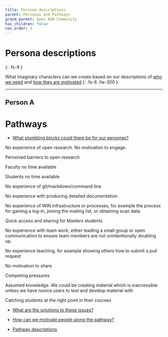 ```yaml
---
title: Persona descriptions
parent: Personas and Pathways
grand_parent: Open WIN Community
has_children: false
nav_order: 3
---
```


# Persona descriptions
{: .fs-9 }

What imaginary characters can we create based on our descriptions of [who we need](personas-who.md) and [how they are motivated](personas-motivations.md)
{: .fs-6 .fw-300 }

---

## Person A

# Pathways



* [What stumbling blocks could there be for our personas?](#what-stumbling-blocks-could-there-be-for-our-personas?)

No experience of open research. No motivation to engage.

Perceived barriers to open research

Faculty no time available

Students no time available

No experience of git/markdown/command line

No experience with producing detailed documentation

No experience of WIN infrastructure or processes, for example the process for gaining a log-in, joining the mailing list, or obtaining scan data.

Quick access and sharing for Masters students

No experience with team work, either leading a small group or open communication to ensure team members are not unintentionally doubling up.

No experience teaching, for example showing others how to submit a pull request

No motivation to share

Competing pressures

Assumed knowledge. We could be creating material which is inaccessible unless we have novice users to test and develop material with

Catching students at the right point in their courses






* [What are the solutions to these issues?](#what-are-the-solutions-to-these-issues?)

* [How can we motivate people along the pathway?](#how-can-we-motivate-people-along-the-pathway?)

<!-- ## What are our community motivated by?
These people all want to learn and they are interested in new technologies. They may be motivated by a desire to "give back" to the community, compared to people who would rather wait for the documentation to be created so they can use it. They want to develop themselves and others. They want to be part of a community. They may be motivated by ethical or justice oriented open access to research outputs, or they may be motivated by personal career benefits.

## What do they need to be motivated?
These people need to feel like they are ahead of the curve, or at the leading edge, in adoption. They are comfortable being trail-blazers. They would probably enjoyed being challenged or stretched. They need to feel like they have something to offer and need to feel their contributions are valued. They need to feel comfortable in sharing. They need enjoy being creators rather than simple consumers. They need development opportunities, and to observe the growth of others. They need to feel welcome in the community, and place some value in community membership (or that the community values them). They need to feel like they are contributing to an ethical and justice oriented project, and/or that they are seeing direct gains for themselves. -->

* [Pathway descriptions](#pathway-descriptions)
